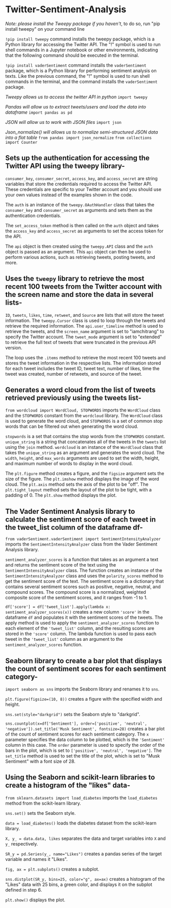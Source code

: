 # Twitter-Sentiment-Analysis

*Note: please install the Tweepy package if you haven't*, to do so, run "pip install tweepy" on your command line

`!pip install tweepy` command installs the tweepy package, which is a Python library for accessing the Twitter API. The "!" symbol is used to run shell commands in a Jupyter notebook or other environments, indicating that the following command should be executed in the terminal.

`!pip install vaderSentiment` command installs the `vaderSentiment` package, which is a Python library for performing sentiment analysis on texts. Like the previous command, the "!" symbol is used to run shell commands in the terminal, and the command installs the `vaderSentiment` package.


*Tweepy allows us to access the twitter API in python*
`import tweepy`

*Pandas will allow us to extract tweets/users and load the data into dataframe*
`import pandas as pd`

*JSON will allow us to work with JSON files*
`import json`

*Json_normalize() will allows us to normalize semi-structured JSON data into a flat table*
`from pandas import json_normalize`
`from collections import Counter`


## Sets up the authentication for accessing the Twitter API using the tweepy library-
`consumer_key`, `consumer_secret`, `access_key`, and `access_secret` are string variables that store the credentials required to access the Twitter API. These credentials are specific to your Twitter account and you should use your own values instead of the examples shown in the code.

The `auth` is an instance of the `tweepy.OAuthHandler` class that takes the `consumer_key` and `consumer_secret` as arguments and sets them as the authentication credentials.

The `set_access_token` method is then called on the `auth` object and takes the `access_key` and `access_secret` as arguments to set the access token for the API.

The `api` object is then created using the `tweepy.API` class and the `auth` object is passed as an argument. This `api` object can then be used to perform various actions, such as retrieving tweets, posting tweets, and more.



## Uses the `tweepy` library to retrieve the most recent 100 tweets from the Twitter account with the screen name  and store the data in several lists-

`ID`, `tweets`, `likes`, `time`, `retweet`, and `Source` are lists that will store the tweet information.
The `tweepy.Cursor` class is used to loop through the tweets and retrieve the required information. The `api.user_timeline` method is used to retrieve the tweets, and the `screen_name` argument is set to "iamchitrang" to specify the Twitter account. The `tweet_mode` argument is set to "extended" to retrieve the full text of tweets that were truncated in the previous API version.

The loop uses the `.items` method to retrieve the most recent 100 tweets and stores the tweet information in the respective lists. The information stored for each tweet includes the tweet ID, tweet text, number of likes, time the tweet was created, number of retweets, and source of the tweet.

## Generates a word cloud from the list of tweets retrieved previously using the tweets list-
`from wordcloud import WordCloud, STOPWORDS` imports the `WordCloud` class and the `STOPWORDS` constant from the `wordcloud` library. The `WordCloud` class is used to generate the word cloud, and `STOPWORDS` is a set of common stop words that can be filtered out when generating the word cloud.

`stopwords` is a set that contains the stop words from the `STOPWORDS` constant.
`unique_string` is a string that concatenates all of the tweets in the `tweets` list using the `join` method.
`wordcloud` is an instance of the `WordCloud` class that takes the `unique_string` as an argument and generates the word cloud. The `width`, `height`, and `max_words` arguments are used to set the width, height, and maximum number of words to display in the word cloud.

The `plt.figure` method creates a figure, and the `figsize` argument sets the size of the figure.
The `plt.imshow` method displays the image of the word cloud.
The `plt.axis` method sets the axis of the plot to be "off".
The `plt.tight_layout` method sets the layout of the plot to be tight, with a padding of 0.
The `plt.show` method displays the plot.



## The Vader Sentiment Analysis library to calculate the sentiment score of each tweet in the tweet_list column of the dataframe df-

`from vaderSentiment.vaderSentiment import SentimentIntensityAnalyzer` imports the `SentimentIntensityAnalyzer` class from the Vader Sentiment Analysis library.

`sentiment_analyzer_scores` is a function that takes as an argument a text and returns the sentiment score of the text using the `SentimentIntensityAnalyzer` class. The function creates an instance of the `SentimentIntensityAnalyzer` class and uses the `polarity_scores` method to get the sentiment score of the text. The sentiment score is a dictionary that contains several sentiment scores such as positive, negative, neutral, and compound scores. The compound score is a normalized, weighted composite score of the sentiment scores, and it ranges from -1 to 1.

`df['score'] = df['tweet_list'].apply(lambda x: sentiment_analyzer_scores(x))` creates a new column `'score'` in the dataframe `df` and populates it with the sentiment scores of the tweets. The apply method is used to apply the `sentiment_analyzer_scores` function to each element of the `'tweet_list'` column, and the resulting scores are stored in the `'score'` column. The lambda function is used to pass each tweet in the `'tweet_list'` column as an argument to the `sentiment_analyzer_scores` function.

## Seaborn library to create a bar plot that displays the count of sentiment scores for each sentiment category-

`import seaborn as sns` imports the Seaborn library and renames it to `sns`.

`plt.figure(figsize=(10, 8))` creates a figure with the specified width and height.

`sns.set(style="darkgrid")` sets the Seaborn style to "darkgrid".

`sns.countplot(x=df['Sentiment'], order=['positive', 'neutral', 'negative']).set_title('Musk Sentiment', fontsize=28)` creates a bar plot of the count of sentiment scores for each sentiment category. The `x` parameter specifies the data column to be plotted, which is the `'Sentiment'` column in this case. The `order` parameter is used to specify the order of the bars in the plot, which is set to `['positive', 'neutral', 'negative']`. The `set_title` method is used to set the title of the plot, which is set to "Musk Sentiment" with a font size of 28.


## Using the Seaborn and scikit-learn libraries to create a histogram of the "likes" data-

`from sklearn.datasets import load_diabetes` imports the `load_diabetes` method from the scikit-learn library.

`sns.set()` sets the Seaborn style.

`data = load_diabetes()` loads the diabetes dataset from the scikit-learn library.

`X, y_ = data.data, likes` separates the data and target variables into `X` and `y_` respectively.

`SR_y = pd.Series(y_, name="Likes")` creates a pandas series of the target variable and names it "Likes".

`fig, ax = plt.subplots()` creates a subplot.

`sns.distplot(SR_y, bins=25, color="g", ax=ax)` creates a histogram of the "Likes" data with 25 bins, a green color, and displays it on the subplot defined in step 6.

`plt.show()` displays the plot.



